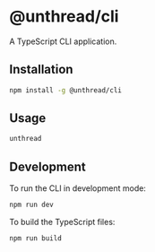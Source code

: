 # @unthread/cli

A TypeScript CLI application.

## Installation

```bash
npm install -g @unthread/cli
```

## Usage

```bash
unthread
```

## Development

To run the CLI in development mode:

```bash
npm run dev
```

To build the TypeScript files:

```bash
npm run build
```
